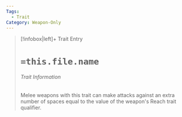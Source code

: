```yaml
---
Tags:
  - Trait
Category: Weapon-Only
---
```

> [!infobox|left]+ Trait Entry
> # `=this.file.name`
> ###### Trait Information
> Melee weapons with this trait can make attacks against an extra number of spaces equal to the value of the weapon's Reach trait qualifier.